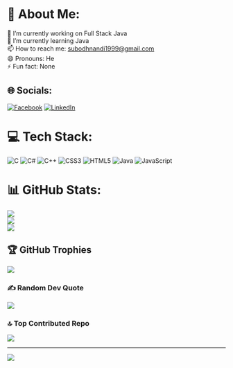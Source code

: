 
# 💫 About Me:
🔭 I’m currently working on Full Stack Java<br>🌱 I’m currently learning Java<br>📫 How to reach me: subodhnandi1999@gmail.com<br>😄 Pronouns: He<br>⚡ Fun fact: None


## 🌐 Socials:
[![Facebook](https://img.shields.io/badge/Facebook-%231877F2.svg?logo=Facebook&logoColor=white)](https://facebook.com/https://www.facebook.com/subodh.nandi.9) [![LinkedIn](https://img.shields.io/badge/LinkedIn-%230077B5.svg?logo=linkedin&logoColor=white)](https://www.linkedin.com/in/subodh-nandi-92a8692a6/) 

# 💻 Tech Stack:
![C](https://img.shields.io/badge/c-%2300599C.svg?style=for-the-badge&logo=c&logoColor=white) ![C#](https://img.shields.io/badge/c%23-%23239120.svg?style=for-the-badge&logo=csharp&logoColor=white) ![C++](https://img.shields.io/badge/c++-%2300599C.svg?style=for-the-badge&logo=c%2B%2B&logoColor=white) ![CSS3](https://img.shields.io/badge/css3-%231572B6.svg?style=for-the-badge&logo=css3&logoColor=white) ![HTML5](https://img.shields.io/badge/html5-%23E34F26.svg?style=for-the-badge&logo=html5&logoColor=white) ![Java](https://img.shields.io/badge/java-%23ED8B00.svg?style=for-the-badge&logo=openjdk&logoColor=white) ![JavaScript](https://img.shields.io/badge/javascript-%23323330.svg?style=for-the-badge&logo=javascript&logoColor=%23F7DF1E)
# 📊 GitHub Stats:
![](https://github-readme-stats.vercel.app/api?username=Subodh9348&theme=dark&hide_border=false&include_all_commits=false&count_private=false)<br/>
![](https://github-readme-streak-stats.herokuapp.com/?user=Subodh9348&theme=dark&hide_border=false)<br/>
![](https://github-readme-stats.vercel.app/api/top-langs/?username=Subodh9348&theme=dark&hide_border=false&include_all_commits=false&count_private=false&layout=compact)

## 🏆 GitHub Trophies
![](https://github-profile-trophy.vercel.app/?username=Subodh9348&theme=radical&no-frame=false&no-bg=false&margin-w=4)

### ✍️ Random Dev Quote
![](https://quotes-github-readme.vercel.app/api?type=horizontal&theme=radical)

### 🔝 Top Contributed Repo
![](https://github-contributor-stats.vercel.app/api?username=Subodh9348&limit=5&theme=dark&combine_all_yearly_contributions=true)

---
[![](https://visitcount.itsvg.in/api?id=Subodh9348&icon=0&color=0)](https://visitcount.itsvg.in)

<!-- Proudly created with GPRM ( https://gprm.itsvg.in ) -->

